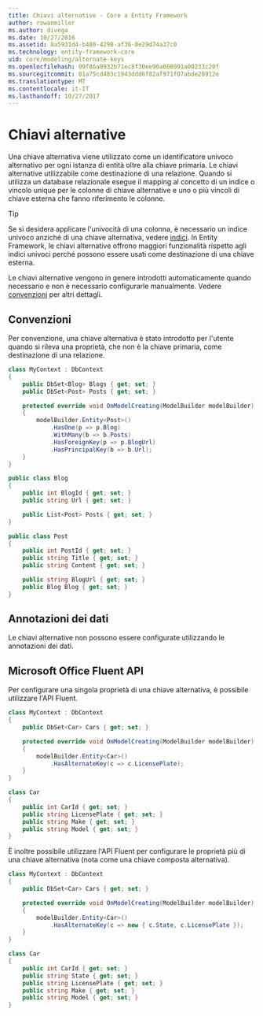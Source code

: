 ```yaml
---
title: Chiavi alternative - Core a Entity Framework
author: rowanmiller
ms.author: divega
ms.date: 10/27/2016
ms.assetid: 8a5931d4-b480-4298-af36-0e29d74a37c0
ms.technology: entity-framework-core
uid: core/modeling/alternate-keys
ms.openlocfilehash: 09f86a8932b71ec8f30ee90a088091a00233c20f
ms.sourcegitcommit: 01a75cd483c1943ddd6f82af971f07abde20912e
ms.translationtype: MT
ms.contentlocale: it-IT
ms.lasthandoff: 10/27/2017
---
```

# <a name="alternate-keys"></a>Chiavi alternative

Una chiave alternativa viene utilizzato come un identificatore univoco alternativo per ogni istanza di entità oltre alla chiave primaria. Le chiavi alternative utilizzabile come destinazione di una relazione. Quando si utilizza un database relazionale esegue il mapping al concetto di un indice o vincolo unique per le colonne di chiave alternative e uno o più vincoli di chiave esterna che fanno riferimento le colonne.

> [!TIP]  
> Se si desidera applicare l'univocità di una colonna, è necessario un indice univoco anziché di una chiave alternativa, vedere [indici](indexes.md). In Entity Framework, le chiavi alternative offrono maggiori funzionalità rispetto agli indici univoci perché possono essere usati come destinazione di una chiave esterna.

Le chiavi alternative vengono in genere introdotti automaticamente quando necessario e non è necessario configurarle manualmente. Vedere [convenzioni](#conventions) per altri dettagli.

## <a name="conventions"></a>Convenzioni

Per convenzione, una chiave alternativa è stato introdotto per l'utente quando si rileva una proprietà, che non è la chiave primaria, come destinazione di una relazione.

<!-- [!code-csharp[Main](samples/core/Modeling/Conventions/Samples/AlternateKey.cs?highlight=12)] -->
``` csharp
class MyContext : DbContext
{
    public DbSet<Blog> Blogs { get; set; }
    public DbSet<Post> Posts { get; set; }

    protected override void OnModelCreating(ModelBuilder modelBuilder)
    {
        modelBuilder.Entity<Post>()
            .HasOne(p => p.Blog)
            .WithMany(b => b.Posts)
            .HasForeignKey(p => p.BlogUrl)
            .HasPrincipalKey(b => b.Url);
    }
}

public class Blog
{
    public int BlogId { get; set; }
    public string Url { get; set; }

    public List<Post> Posts { get; set; }
}

public class Post
{
    public int PostId { get; set; }
    public string Title { get; set; }
    public string Content { get; set; }

    public string BlogUrl { get; set; }
    public Blog Blog { get; set; }
}
```

## <a name="data-annotations"></a>Annotazioni dei dati

Le chiavi alternative non possono essere configurate utilizzando le annotazioni dei dati.

## <a name="fluent-api"></a>Microsoft Office Fluent API

Per configurare una singola proprietà di una chiave alternativa, è possibile utilizzare l'API Fluent.

<!-- [!code-csharp[Main](samples/core/Modeling/FluentAPI/Samples/AlternateKeySingle.cs?highlight=7,8)] -->
``` csharp
class MyContext : DbContext
{
    public DbSet<Car> Cars { get; set; }

    protected override void OnModelCreating(ModelBuilder modelBuilder)
    {
        modelBuilder.Entity<Car>()
            .HasAlternateKey(c => c.LicensePlate);
    }
}

class Car
{
    public int CarId { get; set; }
    public string LicensePlate { get; set; }
    public string Make { get; set; }
    public string Model { get; set; }
}
```

È inoltre possibile utilizzare l'API Fluent per configurare le proprietà più di una chiave alternativa (nota come una chiave composta alternativa).

<!-- [!code-csharp[Main](samples/core/Modeling/FluentAPI/Samples/AlternateKeyComposite.cs?highlight=7,8)] -->
``` csharp
class MyContext : DbContext
{
    public DbSet<Car> Cars { get; set; }

    protected override void OnModelCreating(ModelBuilder modelBuilder)
    {
        modelBuilder.Entity<Car>()
            .HasAlternateKey(c => new { c.State, c.LicensePlate });
    }
}

class Car
{
    public int CarId { get; set; }
    public string State { get; set; }
    public string LicensePlate { get; set; }
    public string Make { get; set; }
    public string Model { get; set; }
}
```
